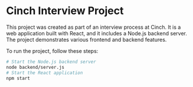 # Cinch Interview Project

This project was created as part of an interview process at Cinch. It is a web application built with React, and it includes a Node.js backend server. The project demonstrates various frontend and backend features.

To run the project, follow these steps:

```bash
# Start the Node.js backend server
node backend/server.js
# Start the React application
npm start

```
